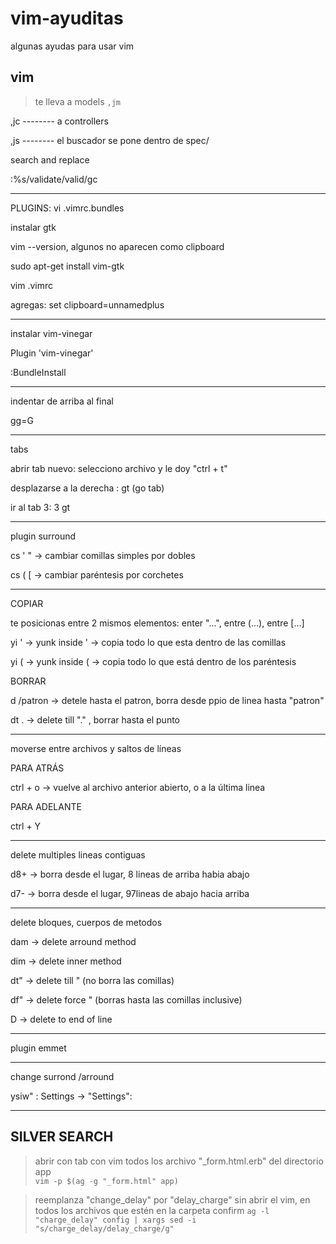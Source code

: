 # vim-ayuditas
algunas ayudas para usar vim 


## vim

> te lleva a models
> `,jm`

,jc  -------- a controllers

,js -------- el buscador se pone dentro de spec/


search and replace

:%s/validate/valid/gc


--------------------------------------
PLUGINS: vi .vimrc.bundles


instalar gtk

vim --version, algunos no aparecen como clipboard

sudo apt-get install vim-gtk

vim .vimrc

agregas: set clipboard=unnamedplus

--------------------------------------------------------

instalar vim-vinegar

Plugin 'vim-vinegar'

:BundleInstall

-----------------------------------

indentar de arriba al final

gg=G

---------------------------------

tabs

abrir tab nuevo: selecciono archivo y le doy "ctrl + t"
      
desplazarse a la derecha : gt  (go tab)

ir al tab 3: 3 gt

-------------------------------------
plugin surround

cs ' " -> cambiar comillas simples por dobles

cs ( [ -> cambiar paréntesis por corchetes

-------------------------------
COPIAR

te posicionas entre 2 mismos elementos: enter "...", entre (...), entre [...]

yi '  -> yunk inside ' -> copia todo lo que esta dentro de las comillas

yi ( -> yunk inside ( -> copia todo lo que está dentro de los paréntesis

BORRAR

d /patron  -> detele hasta el patron, borra desde ppio de linea hasta "patron"

dt .   -> delete till "." , borrar hasta el punto

---------------------------------------
moverse entre archivos y saltos de líneas

PARA ATRÁS

ctrl + o -> vuelve al archivo anterior abierto, o a la última linea

PARA ADELANTE

ctrl + Y 

-----------------------------------

delete multiples lineas contiguas

d8+ -> borra desde el lugar, 8 lineas de arriba habia abajo

d7-  -> borra desde el lugar, 97lineas de abajo hacia arriba

--------------------------------------
delete bloques, cuerpos de metodos

dam -> delete arround method

dim  -> delete inner method

dt" -> delete till " (no borra las comillas)

df" -> delete force " (borras hasta las comillas inclusive)

D -> delete to end of line 

-----------------------------------------

plugin emmet 

-----------------------

change surrond /arround

ysiw" : Settings -> "Settings": 

------------------------------

## SILVER SEARCH

> abrir con tab con vim todos los archivo "_form.html.erb" del directorio app  
> `vim -p $(ag -g "_form.html" app)`


> reemplanza "change_delay" por "delay_charge" sin abrir el vim, en todos los archivos que estén en la carpeta confirm
> `ag -l "charge_delay" config | xargs sed -i "s/charge_delay/delay_charge/g"`
